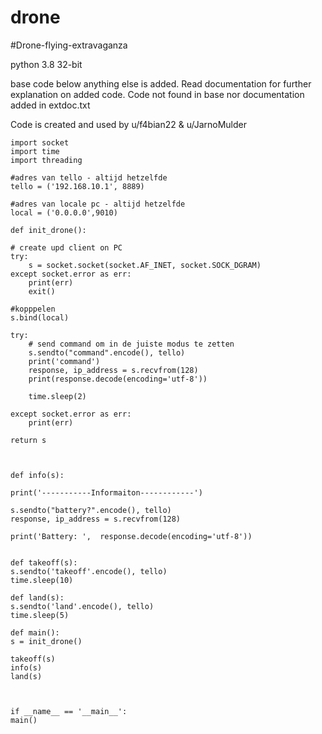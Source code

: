 # drone

#Drone-flying-extravaganza

python 3.8 32-bit

base code below anything else is added.
Read documentation for further explanation on added code. Code not found in base nor documentation added in extdoc.txt

Code is created and used by u/f4bian22 & u/JarnoMulder


	import socket
	import time
	import threading

	#adres van tello - altijd hetzelfde
	tello = ('192.168.10.1', 8889)

	#adres van locale pc - altijd hetzelfde
	local = ('0.0.0.0',9010)

	def init_drone():
 
    # create upd client on PC
    try:
        s = socket.socket(socket.AF_INET, socket.SOCK_DGRAM)
    except socket.error as err:
        print(err)
        exit()
        
    #kopppelen
    s.bind(local)
   
    try:
        # send command om in de juiste modus te zetten
        s.sendto("command".encode(), tello)
        print('command')
        response, ip_address = s.recvfrom(128)
        print(response.decode(encoding='utf-8'))
        
        time.sleep(2)
        
    except socket.error as err:
        print(err)
 
    return s


 
	def info(s):

    print('-----------Informaiton------------')
    
    s.sendto("battery?".encode(), tello)
    response, ip_address = s.recvfrom(128)

    print('Battery: ',  response.decode(encoding='utf-8'))
   
 
	def takeoff(s):
    s.sendto('takeoff'.encode(), tello)
    time.sleep(10)
 
	def land(s):
    s.sendto('land'.encode(), tello)
    time.sleep(5)
 
	def main():
    s = init_drone()

    takeoff(s)
    info(s)
    land(s)


 
	if __name__ == '__main__':
    main()

